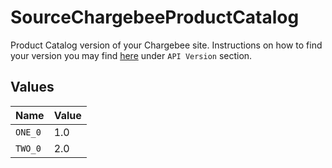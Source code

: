 # SourceChargebeeProductCatalog

Product Catalog version of your Chargebee site. Instructions on how to find your version you may find <a href="https://apidocs.chargebee.com/docs/api?prod_cat_ver=2">here</a> under `API Version` section.


## Values

| Name    | Value   |
| ------- | ------- |
| `ONE_0` | 1.0     |
| `TWO_0` | 2.0     |
